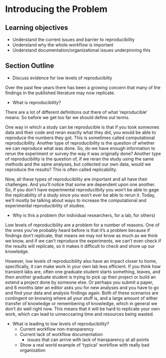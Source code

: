 # Introducing the Problem

## Learning objectives
* Understand the current issues and barrier to reproducibility
* Understand why the whole workflow is important
* Understand documentation/organizational issues underpinning this

## Section Outline
* Discuss evidence for low levels of reproducibilty

Over the past few years there has been a growing concern that many of the findings in the published literature may now replicate. 

* What is reproducibility?

There are a lot of different definitions out there of what ‘reproducible’ means. So before we get too far we should define out terms. 

One way in which a study can be reproducible is that if you took someones data and their code and reran exactly what they did, you would be able to reproduce the numbers they got. This is sometimes called computational reproducibility. Another type of reproducibility is the question of whether we can reproduce what was done. So, do we have enough information to rerun the experiment or survey the way it was originally done? Another type of reproducibility is the question of, if we reran the study using the same methods and the same analyses, but collected our own data, would we reproduce the results? This is often called replicability. 

Now, all these types of reproducibility are important and all have their challenges. And you’ll notice that some are dependent upon one another. So, if you don’t have experimental reproducilbity you won’t be able to gage the replicability of a study since you won’t ever be able to rerun it. Today, we’ll mostly be talking about ways to increase the computational and experimental reproducibility of studies. 

* Why is this a problem (for individual researchers, for a lab, for others)

Low levels of reproducibility are a problem for a number of reasons. One of the ones you’ve probably heard before is that it’s a problem because if findings don’t replicate, that means we may not know as much as we think we know, and if we can’t reproduce the experiments, we can’t even check if the results will replicate, so it makes it difficult to check and shore up our knowledge. 

However, low levels of reproducibility also have an impact closer to home, specifically, it can make work in your own lab less efficient. If you think how transient labs are, often one graduate student starts something, leaves, and then another graduate student is trying to pick up their project or build an extend a project done by someone else. Or perhaps you submit a paper, and 6 months later an editor asks you for new analyses and you have to go and find your data and analysis findings again. Both of these scenarios are contingent on knowing where all your stuff is, and a large amount of either transfer of knowledge or remembering of knowledge, which in general we don’t do well right now. This means that it will be hard to replicate your own work, which can lead to unneccsaring time and resources being wasted. 


* What is leading to low levels of reproducibility?
	* Current workflow non-transparency
	* Current lack of workflow documentation
		* issues that can arrive with lack of transparency at all points
	* Show a real world example of ‘typical’ workflow with really bad organization
